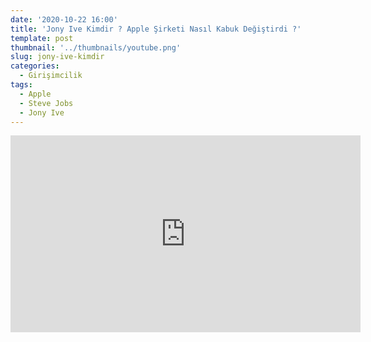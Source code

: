 ```yaml
---
date: '2020-10-22 16:00'
title: 'Jony Ive Kimdir ? Apple Şirketi Nasıl Kabuk Değiştirdi ?'
template: post
thumbnail: '../thumbnails/youtube.png'
slug: jony-ive-kimdir
categories:
  - Girişimcilik 
tags:
  - Apple
  - Steve Jobs
  - Jony Ive
---
```

<iframe width="560" height="315" src="https://www.youtube.com/embed/x6BW-i3qmww" frameborder="0" allow="accelerometer; autoplay; clipboard-write; encrypted-media; gyroscope; picture-in-picture" allowfullscreen></iframe>